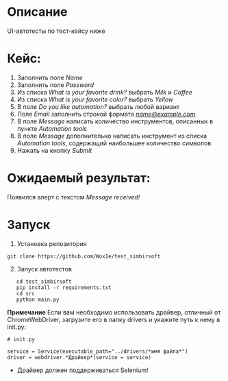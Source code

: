 # Описание

UI-автотесты по тест-кейсу ниже

# Кейс:

1. Заполнить поле *Name*
2. Заполнить поле *Password*
3. Из списка *What is your favorite drink?* выбрать *Milk* и *Coffee*
4. Из списка *What is your favorite color?* выбрать *Yellow*
5. В поле *Do you like automation?* выбрать любой вариант
6. Поле *Email* заполнить строкой формата *name@example.com*
7. В поле *Message* написать количество инструментов, описанных в пункте *Automation tools*
8. В поле *Message* дополнительно написать инструмент из списка *Automation tools*, содержащий
наибольшее количество символов
9. Нажать на кнопку *Submit*

# Ожидаемый результат:
Появился алерт с текстом *Message received!*
  

# Запуск

1) Установка репозитория

```
git clone https://github.com/Wox1e/test_simbirsoft
```
2) Запуск автотестов 
```
   cd test_simbirsoft
   pip install -r requirements.txt
   cd src
   python main.py
```
**Примечание**
Если вам необходимо использовать драйвер, отличный от ChromeWebDriver, загрузите его в папку drivers
и укажите путь к нему в init.py:

```
# init.py

service = Service(executable_path="../drivers/*имя файла*")
driver = webdriver.*Драйвер*(service = service)
```
* Драйвер должен поддерживаться Selenium! 

<br /><br />
